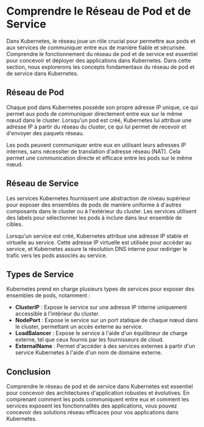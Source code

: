 # Comprendre le Réseau de Pod et de Service

Dans Kubernetes, le réseau joue un rôle crucial pour permettre aux pods et aux services de communiquer entre eux de manière fiable et sécurisée. Comprendre le fonctionnement du réseau de pod et de service est essentiel pour concevoir et déployer des applications dans Kubernetes. Dans cette section, nous explorerons les concepts fondamentaux du réseau de pod et de service dans Kubernetes.

## Réseau de Pod

Chaque pod dans Kubernetes possède son propre adresse IP unique, ce qui permet aux pods de communiquer directement entre eux sur le même nœud dans le cluster. Lorsqu'un pod est créé, Kubernetes lui attribue une adresse IP à partir du réseau du cluster, ce qui lui permet de recevoir et d'envoyer des paquets réseau.

Les pods peuvent communiquer entre eux en utilisant leurs adresses IP internes, sans nécessiter de translation d'adresse réseau (NAT). Cela permet une communication directe et efficace entre les pods sur le même nœud.

## Réseau de Service

Les services Kubernetes fournissent une abstraction de niveau supérieur pour exposer des ensembles de pods de manière uniforme à d'autres composants dans le cluster ou à l'extérieur du cluster. Les services utilisent des labels pour sélectionner les pods à inclure dans leur ensemble de cibles.

Lorsqu'un service est créé, Kubernetes attribue une adresse IP stable et virtuelle au service. Cette adresse IP virtuelle est utilisée pour accéder au service, et Kubernetes assure la résolution DNS interne pour rediriger le trafic vers les pods associés au service.

## Types de Service

Kubernetes prend en charge plusieurs types de services pour exposer des ensembles de pods, notamment :

- **ClusterIP** : Expose le service sur une adresse IP interne uniquement accessible à l'intérieur du cluster.
- **NodePort** : Expose le service sur un port statique de chaque nœud dans le cluster, permettant un accès externe au service.
- **LoadBalancer** : Expose le service à l'aide d'un équilibreur de charge externe, tel que ceux fournis par les fournisseurs de cloud.
- **ExternalName** : Permet d'accéder à des services externes à partir d'un service Kubernetes à l'aide d'un nom de domaine externe.

## Conclusion

Comprendre le réseau de pod et de service dans Kubernetes est essentiel pour concevoir des architectures d'application robustes et évolutives. En comprenant comment les pods communiquent entre eux et comment les services exposent les fonctionnalités des applications, vous pouvez concevoir des solutions réseau efficaces pour vos applications dans Kubernetes.